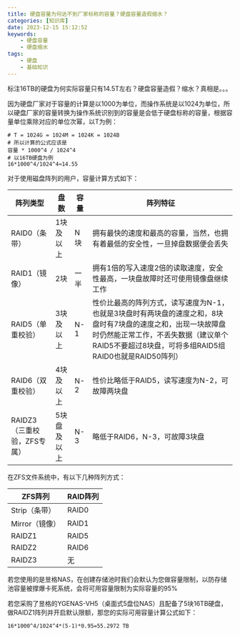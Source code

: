```yaml
---
title: 硬盘容量为何达不到厂家标称的容量？硬盘容量造假缩水？
categories: [知识库]
date: 2023-12-15 15:12:52
keywords:
    - 硬盘容量
    - 硬盘缩水
tags:
    - 硬盘
    - 基础知识
---
```


标注16TB的硬盘为何实际容量只有14.5T左右？硬盘容量造假？缩水？真相是。。。

<!-- more -->

因为硬盘厂家对于容量的计算是以1000为单位，而操作系统是以1024为单位，所以硬盘厂家的容量转换为操作系统识别到的容量是会低于硬盘标称的容量，根据容量单位乘除对应的单位次幂，以T为例：
```shell
# T = 1024G = 1024M = 1024K = 1024B
# 所以计算的公式应该是
容量 * 1000^4 / 1024^4
# 以16TB硬盘为例
16*1000^4/1024^4≈14.55
```

对于使用磁盘阵列的用户，容量计算方式如下：

|阵列类型|盘数|容量|阵列特征|
|---|---|---|---|
|RAID0（条带）|1块及以上|N块|拥有最快的速度和最高的容量，当然，也拥有着最低的安全性，一旦掉盘数据便会丢失|
|RAID1（镜像）|2块|一半|拥有1倍的写入速度2倍的读取速度，安全性最高，一块盘故障时还可使用镜像盘继续工作|
|RAID5（单重校验）|3块及以上|N-1|性价比最高的阵列方式，读写速度为N-1，也就是3块盘时有两块盘的速度之和，8块盘时有7块盘的速度之和，出现一块故障盘时仍然能正常工作，不丢失数据（建议单个RAID5不要超过8块盘，可将多组RAID5组RAID0也就是RAID50阵列）|
|RAID6（双重校验）|4块及以上|N-2|性价比略低于RAID5，读写速度为N-2，可故障两块盘|
|RAIDZ3（三重校验，ZFS专属）|5块盘及以上|N-3|略低于RAID6，N-3，可故障3块盘|

在ZFS文件系统中，有以下几种阵列方式：

|ZFS阵列|RAID阵列|
|---|---|
|Strip（条带）|RAID0|
|Mirror（镜像）|RAID1|
|RAIDZ1|RAID5|
|RAIDZ2|RAID6|
|RAIDZ3|无|

若您使用的是昱格NAS，在创建存储池时我们会默认为您做容量限制，以防存储池容量被撑爆卡死系统，会将可用容量限制为实际容量的95%

若您采购了昱格的YGENAS-VH5（桌面式5盘位NAS）且配备了5块16TB硬盘，做RAIDZ1阵列并开启默认限额，那您的实际可用容量计算公式如下：

```shell
16*1000^4/1024^4*(5-1)*0.95=55.2972 TB
```
